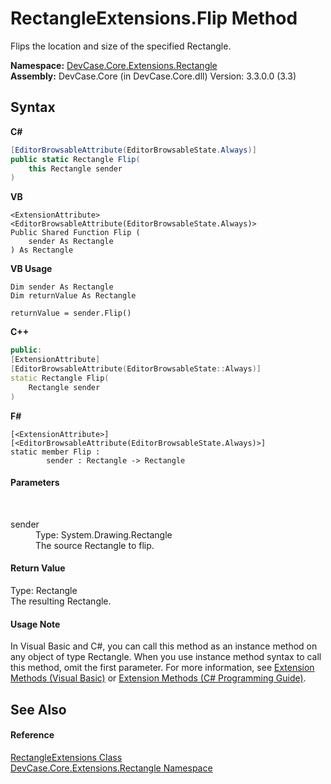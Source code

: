 # RectangleExtensions.Flip Method 
 

Flips the location and size of the specified Rectangle.

**Namespace:**&nbsp;<a href="N_DevCase_Core_Extensions_Rectangle">DevCase.Core.Extensions.Rectangle</a><br />**Assembly:**&nbsp;DevCase.Core (in DevCase.Core.dll) Version: 3.3.0.0 (3.3)

## Syntax

**C#**<br />
``` C#
[EditorBrowsableAttribute(EditorBrowsableState.Always)]
public static Rectangle Flip(
	this Rectangle sender
)
```

**VB**<br />
``` VB
<ExtensionAttribute>
<EditorBrowsableAttribute(EditorBrowsableState.Always)>
Public Shared Function Flip ( 
	sender As Rectangle
) As Rectangle
```

**VB Usage**<br />
``` VB Usage
Dim sender As Rectangle
Dim returnValue As Rectangle

returnValue = sender.Flip()
```

**C++**<br />
``` C++
public:
[ExtensionAttribute]
[EditorBrowsableAttribute(EditorBrowsableState::Always)]
static Rectangle Flip(
	Rectangle sender
)
```

**F#**<br />
``` F#
[<ExtensionAttribute>]
[<EditorBrowsableAttribute(EditorBrowsableState.Always)>]
static member Flip : 
        sender : Rectangle -> Rectangle 

```


#### Parameters
&nbsp;<dl><dt>sender</dt><dd>Type: System.Drawing.Rectangle<br />The source Rectangle to flip.</dd></dl>

#### Return Value
Type: Rectangle<br />The resulting Rectangle.

#### Usage Note
In Visual Basic and C#, you can call this method as an instance method on any object of type Rectangle. When you use instance method syntax to call this method, omit the first parameter. For more information, see <a href="https://docs.microsoft.com/dotnet/visual-basic/programming-guide/language-features/procedures/extension-methods">Extension Methods (Visual Basic)</a> or <a href="https://docs.microsoft.com/dotnet/csharp/programming-guide/classes-and-structs/extension-methods">Extension Methods (C# Programming Guide)</a>.

## See Also


#### Reference
<a href="T_DevCase_Core_Extensions_Rectangle_RectangleExtensions">RectangleExtensions Class</a><br /><a href="N_DevCase_Core_Extensions_Rectangle">DevCase.Core.Extensions.Rectangle Namespace</a><br />